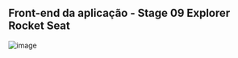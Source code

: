 ## Front-end da aplicação - Stage 09 Explorer Rocket Seat
![image](https://github.com/ryanfigueredo/rocketnotes/assets/86169119/88b4b32e-d757-43a3-a766-c533e56a9e44)
